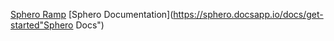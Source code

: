 [Sphero Ramp](https://www.apple.com/shop/product/HMVA2ZM/A/sphero-jump-ramps-for-sphero-robots "Link to purchase ramp")
[Sphero Documentation](https://sphero.docsapp.io/docs/get-started"Sphero Docs")

